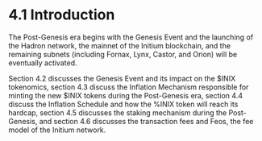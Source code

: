 # 4.1 Introduction

The Post-Genesis era begins with the Genesis Event and the launching of the Hadron network, the mainnet of the Initium blockchain, and the remaining subnets (including Fornax, Lynx, Castor, and Orion) will be eventually activated.

Section 4.2 discusses the Genesis Event and its impact on the $INIX tokenomics, section 4.3 discuss the Inflation Mechanism responsible for minting the new $INIX tokens during the Post-Genesis era, section 4.4 discuss the Inflation Schedule and how the %INIX token will reach its hardcap, section 4.5 discusses the staking mechanism during the Post-Genesis, and section 4.6 discusses the transaction fees and Feos, the fee model of the Initium network.

